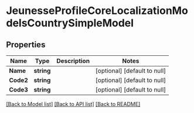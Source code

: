 # JeunesseProfileCoreLocalizationModelsCountrySimpleModel

## Properties
Name | Type | Description | Notes
------------ | ------------- | ------------- | -------------
**Name** | **string** |  | [optional] [default to null]
**Code2** | **string** |  | [optional] [default to null]
**Code3** | **string** |  | [optional] [default to null]

[[Back to Model list]](../README.md#documentation-for-models) [[Back to API list]](../README.md#documentation-for-api-endpoints) [[Back to README]](../README.md)


